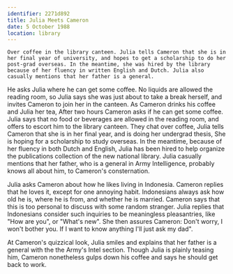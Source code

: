 ```yaml
---
identifier: 2271d892
title: Julia Meets Cameron
date: 5 October 1988 
location: library
---
```


``` {.synopsis}
Over coffee in the library canteen. Julia tells Cameron that she is in her final year of university, and hopes to get a scholarship to do her post-grad overseas. In the meantime, she was hired by the library because of her fluency in written English and Dutch. Julia also casually mentions that her father is a general.
```

He asks Julia where he can get some coffee. No liquids are allowed the
reading room, so Julia says she was just about to take a break herself,
and invites Cameron to join her in the canteen. As Cameron drinks his
coffee and Julia her tea, After two hours Cameron asks if he can get
some coffee. Julia says that no food or beverages are allowed in the
reading room, and offers to escort him to the library canteen. They chat
over coffee, Julia tells Cameron that she is in her final year, and is
doing her undergrad thesis, She is hoping for a scholarship to study
overseas. In the meantime, because of her fluency in both Dutch and
English, Julia has been hired to help organize the publications
collection of the new national library. Julia casually mentions that her
father, who is a general in Army Intelligence, probably knows all about
him, to Cameron's consternation.

Julia asks Cameron about how he likes living in Indonesia. Cameron
replies that he loves it, except for one annoying habit. Indonesians
always ask how old he is, where he is from, and whether he is married.
Cameron says that this is too personal to discuss with some random
stranger. Julia replies that Indonesians consider such inquiries to be
meaningless pleasantries, like "How are you", or "What's new". She then
assures Cameron: Don't worry, I won't bother you. If I want to know
anything I'll just ask my dad\".

At Cameron's quizzical look, Julia smiles and explains that her father
is a general with the the Army's Intel section. Though Julia is plainly
teasing him, Cameron nonetheless gulps down his coffee and says he
should get back to work.
